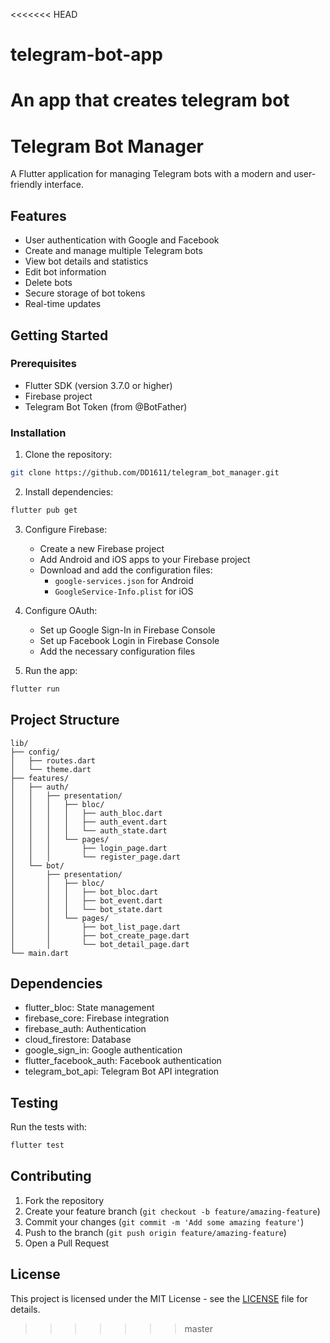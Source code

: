 <<<<<<< HEAD
# telegram-bot-app
An app that creates telegram bot
=======
# Telegram Bot Manager

A Flutter application for managing Telegram bots with a modern and user-friendly interface.

## Features

- User authentication with Google and Facebook
- Create and manage multiple Telegram bots
- View bot details and statistics
- Edit bot information
- Delete bots
- Secure storage of bot tokens
- Real-time updates

## Getting Started

### Prerequisites

- Flutter SDK (version 3.7.0 or higher)
- Firebase project
- Telegram Bot Token (from @BotFather)

### Installation

1. Clone the repository:
```bash
git clone https://github.com/DD1611/telegram_bot_manager.git
```

2. Install dependencies:
```bash
flutter pub get
```

3. Configure Firebase:
   - Create a new Firebase project
   - Add Android and iOS apps to your Firebase project
   - Download and add the configuration files:
     - `google-services.json` for Android
     - `GoogleService-Info.plist` for iOS

4. Configure OAuth:
   - Set up Google Sign-In in Firebase Console
   - Set up Facebook Login in Firebase Console
   - Add the necessary configuration files

5. Run the app:
```bash
flutter run
```

## Project Structure

```
lib/
├── config/
│   ├── routes.dart
│   └── theme.dart
├── features/
│   ├── auth/
│   │   ├── presentation/
│   │   │   ├── bloc/
│   │   │   │   ├── auth_bloc.dart
│   │   │   │   ├── auth_event.dart
│   │   │   │   └── auth_state.dart
│   │   │   └── pages/
│   │   │       ├── login_page.dart
│   │   │       └── register_page.dart
│   └── bot/
│       ├── presentation/
│       │   ├── bloc/
│       │   │   ├── bot_bloc.dart
│       │   │   ├── bot_event.dart
│       │   │   └── bot_state.dart
│       │   └── pages/
│       │       ├── bot_list_page.dart
│       │       ├── bot_create_page.dart
│       │       └── bot_detail_page.dart
└── main.dart
```

## Dependencies

- flutter_bloc: State management
- firebase_core: Firebase integration
- firebase_auth: Authentication
- cloud_firestore: Database
- google_sign_in: Google authentication
- flutter_facebook_auth: Facebook authentication
- telegram_bot_api: Telegram Bot API integration

## Testing

Run the tests with:
```bash
flutter test
```

## Contributing

1. Fork the repository
2. Create your feature branch (`git checkout -b feature/amazing-feature`)
3. Commit your changes (`git commit -m 'Add some amazing feature'`)
4. Push to the branch (`git push origin feature/amazing-feature`)
5. Open a Pull Request

## License

This project is licensed under the MIT License - see the [LICENSE](LICENSE) file for details.
>>>>>>> master
